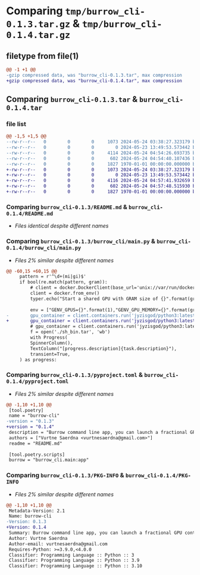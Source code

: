 # Comparing `tmp/burrow_cli-0.1.3.tar.gz` & `tmp/burrow_cli-0.1.4.tar.gz`

## filetype from file(1)

```diff
@@ -1 +1 @@
-gzip compressed data, was "burrow_cli-0.1.3.tar", max compression
+gzip compressed data, was "burrow_cli-0.1.4.tar", max compression
```

## Comparing `burrow_cli-0.1.3.tar` & `burrow_cli-0.1.4.tar`

### file list

```diff
@@ -1,5 +1,5 @@
--rw-r--r--   0        0        0     1073 2024-05-24 03:38:27.323179 burrow_cli-0.1.3/README.md
--rw-r--r--   0        0        0        0 2024-05-23 13:49:53.573442 burrow_cli-0.1.3/burrow_cli/__init__.py
--rw-r--r--   0        0        0     4114 2024-05-24 04:54:26.693735 burrow_cli-0.1.3/burrow_cli/main.py
--rw-r--r--   0        0        0      602 2024-05-24 04:54:40.107436 burrow_cli-0.1.3/pyproject.toml
--rw-r--r--   0        0        0     1827 1970-01-01 00:00:00.000000 burrow_cli-0.1.3/PKG-INFO
+-rw-r--r--   0        0        0     1073 2024-05-24 03:38:27.323179 burrow_cli-0.1.4/README.md
+-rw-r--r--   0        0        0        0 2024-05-23 13:49:53.573442 burrow_cli-0.1.4/burrow_cli/__init__.py
+-rw-r--r--   0        0        0     4116 2024-05-24 04:57:41.932659 burrow_cli-0.1.4/burrow_cli/main.py
+-rw-r--r--   0        0        0      602 2024-05-24 04:57:48.515930 burrow_cli-0.1.4/pyproject.toml
+-rw-r--r--   0        0        0     1827 1970-01-01 00:00:00.000000 burrow_cli-0.1.4/PKG-INFO
```

### Comparing `burrow_cli-0.1.3/README.md` & `burrow_cli-0.1.4/README.md`

 * *Files identical despite different names*

### Comparing `burrow_cli-0.1.3/burrow_cli/main.py` & `burrow_cli-0.1.4/burrow_cli/main.py`

 * *Files 2% similar despite different names*

```diff
@@ -60,15 +60,15 @@
     pattern = r'^\d+(mi|gi)$'
     if bool(re.match(pattern, gram)):
         # client = docker.DockerClient(base_url='unix://var/run/docker.sock',version='1.45')
         client = docker.from_env()
         typer.echo("Start a shared GPU with GRAM size of {}".format(gram[0:-2]))
         
         env = ["GENV_GPUS={}".format(1),"GENV_GPU_MEMORY={}".format(gram)]
-        gpu_container = client.containers.run('jyzisgod/python3:latest',detach=True,remove=True,stdout=True,environment=env,runtime='genv',labels={"burrow-cli-container":uuid.uuid4.hex})
+        gpu_container = client.containers.run('jyzisgod/python3:latest',detach=True,remove=True,stdout=True,environment=env,runtime='genv',labels={"burrow-cli-container":uuid.uuid4().hex})
         # gpu_container = client.containers.run('jyzisgod/python3:latest',detach=True,remove=True,stdout=True,environment=env,labels={"burrow-cli-container":uuid.uuid4().hex})
         f = open('./sh_bin.tar', 'wb')
         with Progress(
         SpinnerColumn(),
         TextColumn("[progress.description]{task.description}"),
         transient=True,
     ) as progress:
```

### Comparing `burrow_cli-0.1.3/pyproject.toml` & `burrow_cli-0.1.4/pyproject.toml`

 * *Files 2% similar despite different names*

```diff
@@ -1,10 +1,10 @@
 [tool.poetry]
 name = "burrow-cli"
-version = "0.1.3"
+version = "0.1.4"
 description = "Burrow command line app, you can launch a fractional GPU contaienr with this app, and share a link of the container to your friends, you and your friends can work colloratively together"
 authors = ["Vurtne Saerdna <vurtnesaerdna@gmail.com>"]
 readme = "README.md"
 
 [tool.poetry.scripts]
 burrow = "burrow_cli.main:app"
```

### Comparing `burrow_cli-0.1.3/PKG-INFO` & `burrow_cli-0.1.4/PKG-INFO`

 * *Files 2% similar despite different names*

```diff
@@ -1,10 +1,10 @@
 Metadata-Version: 2.1
 Name: burrow-cli
-Version: 0.1.3
+Version: 0.1.4
 Summary: Burrow command line app, you can launch a fractional GPU contaienr with this app, and share a link of the container to your friends, you and your friends can work colloratively together
 Author: Vurtne Saerdna
 Author-email: vurtnesaerdna@gmail.com
 Requires-Python: >=3.9.0,<4.0.0
 Classifier: Programming Language :: Python :: 3
 Classifier: Programming Language :: Python :: 3.9
 Classifier: Programming Language :: Python :: 3.10
```

